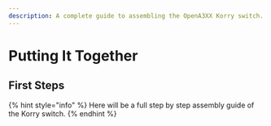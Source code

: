 ```yaml
---
description: A complete guide to assembling the OpenA3XX Korry switch.
---
```


# Putting It Together

## First Steps

{% hint style="info" %}
 Here will be a full step by step assembly guide of the Korry switch.
{% endhint %}



